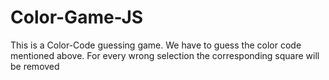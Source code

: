 # Color-Game-JS

This is a Color-Code guessing game.
We have to guess the color code mentioned above.
For every wrong selection the corresponding square will be removed
